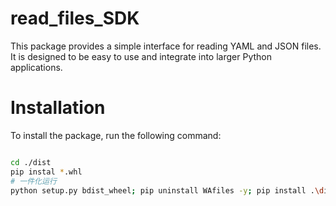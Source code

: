 # read_files_SDK
This package provides a simple interface for reading YAML and JSON files. It is designed to be easy to use and integrate into larger Python applications.

# Installation
To install the package, run the following command:
```bash

cd ./dist
pip instal *.whl
# 一件化运行
python setup.py bdist_wheel; pip uninstall WAfiles -y; pip install .\dist\WAfiles-0.0.1-py3-none-any.whl

```